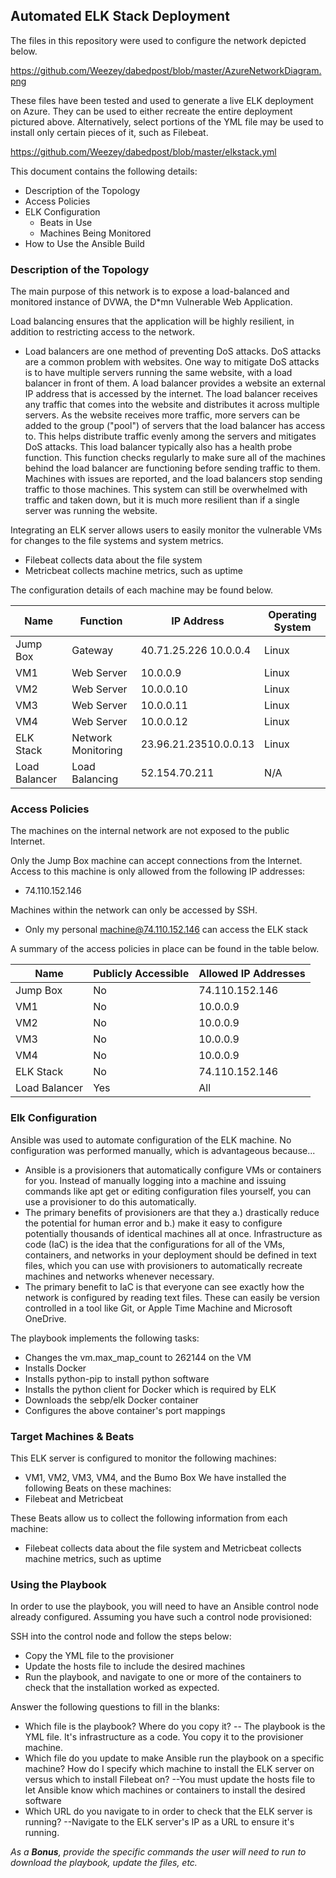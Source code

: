 ## Automated ELK Stack Deployment

The files in this repository were used to configure the network depicted below.

https://github.com/Weezey/dabedpost/blob/master/AzureNetworkDiagram.png

These files have been tested and used to generate a live ELK deployment on Azure. They can be used to either recreate the entire deployment pictured above. Alternatively, select portions of the YML file may be used to install only certain pieces of it, such as Filebeat.

https://github.com/Weezey/dabedpost/blob/master/elkstack.yml

This document contains the following details:
- Description of the Topology
- Access Policies
- ELK Configuration
  - Beats in Use
  - Machines Being Monitored
- How to Use the Ansible Build


### Description of the Topology

The main purpose of this network is to expose a load-balanced and monitored instance of DVWA, the D*mn Vulnerable Web Application.

Load balancing ensures that the application will be highly resilient, in addition to restricting access to the network.

- Load balancers are one method of preventing DoS attacks. DoS attacks are a common problem with websites. One way to mitigate DoS attacks is to have multiple servers running the same website, with a load balancer in front of them. A load balancer provides a website an external IP address that is accessed by the internet. The load balancer receives any traffic that comes into the website and distributes it across multiple servers. As the website receives more traffic, more servers can be added to the group ("pool") of servers that the load balancer has access to. This helps distribute traffic evenly among the servers and mitigates DoS attacks. This load balancer typically also has a health probe function. This function checks regularly to make sure all of the machines behind the load balancer are functioning before sending traffic to them. Machines with issues are reported, and the load balancers stop sending traffic to those machines. This system can still be overwhelmed with traffic and taken down, but it is much more resilient than if a single server was running the website.

Integrating an ELK server allows users to easily monitor the vulnerable VMs for changes to the file systems and system metrics.

- Filebeat collects data about the file system
- Metricbeat collects machine metrics, such as uptime

The configuration details of each machine may be found below.

| Name          | Function           | IP Address             | Operating System |
|---------------|--------------------|------------------------|------------------|
| Jump Box      | Gateway            | 40.71.25.226 10.0.0.4  | Linux            |
| VM1           | Web Server         | 10.0.0.9               | Linux            |
| VM2           | Web Server         | 10.0.0.10              | Linux            |
| VM3           | Web Server         | 10.0.0.11              | Linux            |
| VM4           | Web Server         | 10.0.0.12              | Linux            |
| ELK Stack     | Network Monitoring |  23.96.21.23510.0.0.13 | Linux            |
| Load Balancer | Load Balancing     | 52.154.70.211          | N/A              |

### Access Policies

The machines on the internal network are not exposed to the public Internet. 

Only the Jump Box machine can accept connections from the Internet. Access to this machine is only allowed from the following IP addresses:
- 74.110.152.146

Machines within the network can only be accessed by SSH.
- Only my personal machine@74.110.152.146 can access the ELK stack

A summary of the access policies in place can be found in the table below.

| Name          | Publicly Accessible | Allowed IP Addresses |
|---------------|---------------------|----------------------|
| Jump Box      | No                  | 74.110.152.146       |
| VM1           | No                  | 10.0.0.9             |
| VM2           | No                  | 10.0.0.9             |
| VM3           | No                  | 10.0.0.9             |
| VM4           | No                  | 10.0.0.9             |
| ELK Stack     | No                  | 74.110.152.146       |
| Load Balancer | Yes                 | All                  |

### Elk Configuration

Ansible was used to automate configuration of the ELK machine. No configuration was performed manually, which is advantageous because...
- Ansible is a provisioners that automatically configure VMs or containers for you. Instead of manually logging into a machine and issuing commands like apt get or editing configuration files yourself, you can use a provisioner to do this automatically.
- The primary benefits of provisioners are that they a.) drastically reduce the potential for human error and b.) make it easy to configure potentially thousands of identical machines all at once.
Infrastructure as code (IaC) is the idea that the configurations for all of the VMs, containers, and networks in your deployment should be defined in text files, which you can use with provisioners to automatically recreate machines and networks whenever necessary.
- The primary benefit to IaC is that everyone can see exactly how the network is configured by reading text files. These can easily be version controlled in a tool like Git, or Apple Time Machine and Microsoft OneDrive.

The playbook implements the following tasks:
- Changes the vm.max_map_count to 262144 on the VM
- Installs Docker
- Installs python-pip to install python software 
- Installs the python client for Docker which is required by ELK
- Downloads the sebp/elk Docker container
- Configures the above container's port mappings

### Target Machines & Beats
This ELK server is configured to monitor the following machines:
- VM1, VM2, VM3, VM4, and the Bumo Box
We have installed the following Beats on these machines:
- Filebeat and Metricbeat

These Beats allow us to collect the following information from each machine:
- Filebeat collects data about the file system and Metricbeat collects machine metrics, such as uptime

### Using the Playbook
In order to use the playbook, you will need to have an Ansible control node already configured. Assuming you have such a control node provisioned: 

SSH into the control node and follow the steps below:
- Copy the YML file to the provisioner
- Update the hosts file to include the desired machines
- Run the playbook, and navigate to one or more of the containers to check that the installation worked as expected.

Answer the following questions to fill in the blanks:
- Which file is the playbook? Where do you copy it?
-- The playbook is the YML file.  It's infrastructure as a code. You copy it to the provisioner machine.
- Which file do you update to make Ansible run the playbook on a specific machine? How do I specify which machine to install the ELK server on versus which to install Filebeat on?
--You must update the hosts file to let Ansible know which machines or containers to install the desired software
- Which URL do you navigate to in order to check that the ELK server is running?
--Navigate to the ELK server's IP as a URL to ensure it's running.

_As a **Bonus**, provide the specific commands the user will need to run to download the playbook, update the files, etc._
